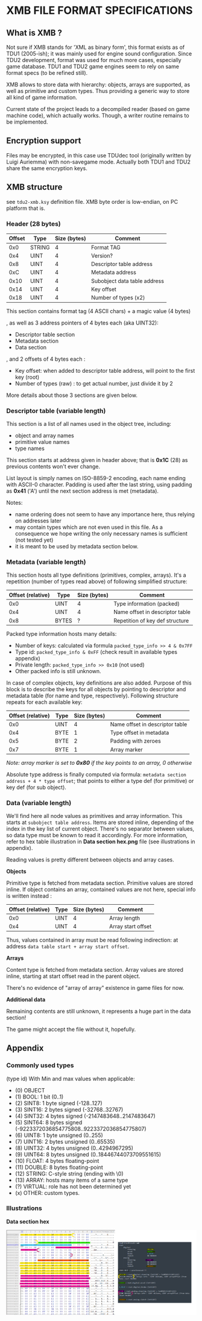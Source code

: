 XMB FILE FORMAT SPECIFICATIONS
==============================

## What is XMB ?
Not sure if XMB stands for 'XML as binary form', this format exists as of TDU1 (2005-ish); it was mainly used for engine sound configuration. Since TDU2 development, format was used for much more cases, especially game database. TDU1 and TDU2 game engines seem to rely on same format specs (to be refined still).

XMB allows to store data with hierarchy: objects, arrays are supported, as well as primitive and custom types. Thus providing a generic way to store all kind of game information.

Current state of the project leads to a decompiled reader (based on game machine code), which actually works. Though, a writer routine remains to be implemented.

## Encryption support
Files may be encrypted, in this case use TDUdec tool (originally written by Luigi Auriemma) with non-savegame mode. Actually both TDU1 and TDU2 share the same encryption keys.

## XMB structure
see `tdu2-xmb.ksy` definition file. XMB byte order is low-endian, on PC platform that is.

### Header (28 bytes)

| Offset | Type   | Size (bytes) | Comment                       |
|--------|--------|--------------|-------------------------------|
| 0x0    | STRING | 4            | Format TAG                    |
| 0x4    | UINT   | 4            | Version?                      |
| 0x8    | UINT   | 4            | Descriptor table address      |
| 0xC    | UINT   | 4            | Metadata address              |
| 0x10   | UINT   | 4            | Subobject data table address  |
| 0x14   | UINT   | 4            | Key offset                    |
| 0x18   | UINT   | 4            | Number of types (x2)          |

This section contains format tag (4 ASCII chars) + a magic value (4 bytes)

, as well as 3 address pointers of 4 bytes each (aka UINT32):
- Descriptor table section
- Metadata section
- Data section

, and 2 offsets of 4 bytes each :
- Key offset: when added to descriptor table address, will point to the first key (root)
- Number of types (raw) : to get actual number, just divide it by 2

More details about those 3 sections are given below.

### Descriptor table (variable length)

This section is a list of all names used in the object tree, including:
- object and array names
- primitive value names
- type names

This section starts at address given in header above; that is **0x1C** (28) as previous contents won't ever change.

List layout is simply names on ISO-8859-2 encoding, each name ending with ASCII-0 character. Padding is used after the last string, using padding as **0x41** ('A') until the next section address is met (metadata).

Notes: 
- name ordering does not seem to have any importance here, thus relying on addresses later
- may contain types which are not even used in this file. As a consequence we hope writing the only necessary names is sufficient (not tested yet)
- it is meant to be used by metadata section below.

### Metadata (variable length)
This section hosts all type definitions (primitives, complex, arrays). It's a repetition (number of types read above) of following simplified structure:

| Offset (relative)                   | Type  | Size (bytes) | Comment                                         |
|-------------------------------------|-------|--------------|-------------------------------------------------|
| 0x0                                 | UINT  | 4            | Type information (packed)                       |
| 0x4                                 | UINT  | 4            | Name offset in descriptor table                 |
| 0x8                                 | BYTES | ?            | Repetition of key def structure                 |

Packed type information hosts many details:
- Number of keys: calculated via formula `packed_type_info >> 4 & 0x7FF`
- Type id: `packed_type_info & 0xFF` (check result in available types appendix)
- Private length: `packed_type_info >> 0x10` (not used)
- Other packed info is still unknown.

In case of complex objects, key definitions are also added. Purpose of this block is to describe the keys for all objects by pointing to descriptor and metadata table (for name and type, respectively). Following structure repeats for each available key:

| Offset (relative) | Type | Size (bytes) | Comment                         |
|-------------------|------|--------------|---------------------------------|
| 0x0               | UINT | 4            | Name offset in descriptor table |
| 0x4               | BYTE | 1            | Type offset in metadata         |
| 0x5               | BYTE | 2            | Padding with zeroes             |
| 0x7               | BYTE | 1            | Array marker                    |

*Note: array marker is set to **0x80** if the key points to an array, 0 otherwise*

Absolute type address is finally computed via formula: `metadata section address + 4 * type offset`; that points to either a type def (for primitive) or key def (for sub object).

### Data (variable length)

We'll find here all node values as primitives and array information. This starts at `subobject table address`. Items are stored inline, depending of the index in the key list of current object. There's no separator between values, so data type must be known to read it accordingly. For more information, refer to hex table illustration in **Data section hex.png** file (see illustrations in appendix).

Reading values is pretty different between objects and array cases.

**Objects**

Primitive type is fetched from metadata section. Primitive values are stored inline. If object contains an array, contained values are not here, special info is written instead :

| Offset (relative) | Type | Size (bytes) | Comment                 |
|-------------------|------|--------------|-------------------------|
| 0x0               | UINT | 4            | Array length            |
| 0x4               | UINT | 4            | Array start offset      |

Thus, values contained in array must be read following indirection: at address `data table start + array start offset`.

**Arrays**

Content type is fetched from metadata section. Array values are stored inline, starting at start offset read in the parent object.

There's no evidence of "array of array" existence in game files for now.

**Additional data**

Remaining contents are still unknown, it represents a huge part in the data section! 

The game might accept the file without it, hopefully.

## Appendix

### Commonly used types

(type id) With Min and max values when applicable:

- (0) OBJECT
- (1) BOOL: 1 bit (0..1)
- (2) SINT8: 1 byte signed (-128..127)
- (3) SINT16: 2 bytes signed (-32768..32767)
- (4) SINT32: 4 bytes signed (-2147483648..2147483647)
- (5) SINT64: 8 bytes signed (-9223372036854775808..9223372036854775807)
- (6) UINT8: 1 byte unsigned (0..255)
- (7) UINT16: 2 bytes unsigned (0..65535)
- (8) UINT32: 4 bytes unsigned (0..4294967295)
- (9) UINT64: 8 bytes unsigned (0..18446744073709551615)
- (10) FLOAT: 4 bytes floating-point
- (11) DOUBLE: 8 bytes floating-point
- (12) STRING: C-style string (ending with \0)
- (13) ARRAY: hosts many items of a same type
- (?) VIRTUAL: role has not been determined yet
- (x) OTHER: custom types.


### Illustrations

**Data section hex**

![Data section hex](https://github.com/djey47/tduf-next/raw/master/doc/RE/TDU2-xmb/data-section-hex.png)
